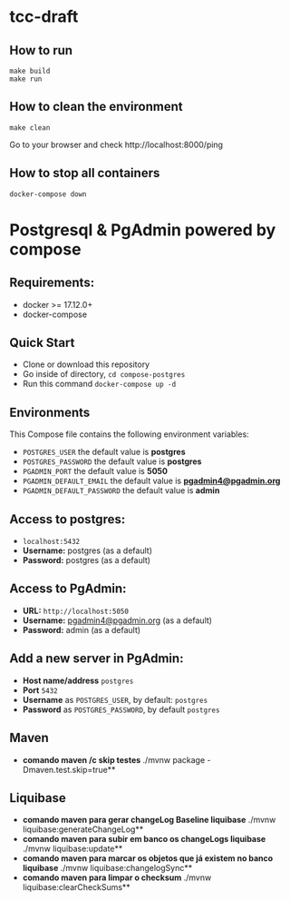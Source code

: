 # tcc-draft

## How to run
```
make build
make run
```

## How to clean the environment
```
make clean
```

Go to your browser and check http://localhost:8000/ping

## How to stop all containers

```
docker-compose down
```

# Postgresql & PgAdmin powered by compose


## Requirements:
* docker >= 17.12.0+
* docker-compose

## Quick Start
* Clone or download this repository
* Go inside of directory,  `cd compose-postgres`
* Run this command `docker-compose up -d`


## Environments
This Compose file contains the following environment variables:

* `POSTGRES_USER` the default value is **postgres**
* `POSTGRES_PASSWORD` the default value is **postgres**
* `PGADMIN_PORT` the default value is **5050**
* `PGADMIN_DEFAULT_EMAIL` the default value is **pgadmin4@pgadmin.org**
* `PGADMIN_DEFAULT_PASSWORD` the default value is **admin**

## Access to postgres:
* `localhost:5432`
* **Username:** postgres (as a default)
* **Password:** postgres (as a default)

## Access to PgAdmin:
* **URL:** `http://localhost:5050`
* **Username:** pgadmin4@pgadmin.org (as a default)
* **Password:** admin (as a default)

## Add a new server in PgAdmin:
* **Host name/address** `postgres`
* **Port** `5432`
* **Username** as `POSTGRES_USER`, by default: `postgres`
* **Password** as `POSTGRES_PASSWORD`, by default `postgres`


## Maven
* **comando maven /c skip testes** ./mvnw package -Dmaven.test.skip=true**
## Liquibase
* **comando maven para gerar changeLog Baseline liquibase** ./mvnw liquibase:generateChangeLog**
* **comando maven para subir em banco os changeLogs liquibase** ./mvnw liquibase:update**
* **comando maven para marcar os objetos que já existem no banco liquibase** ./mvnw liquibase:changelogSync**
* **comando maven para limpar o checksum** ./mvnw liquibase:clearCheckSums**


